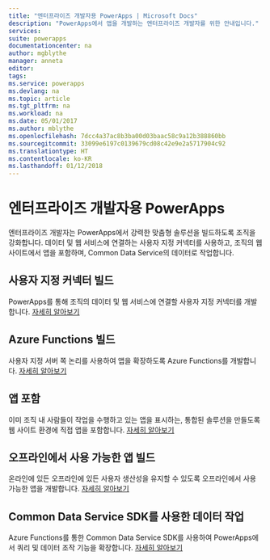 ```yaml
---
title: "엔터프라이즈 개발자용 PowerApps | Microsoft Docs"
description: "PowerApps에서 앱을 개발하는 엔터프라이즈 개발자를 위한 안내입니다."
services: 
suite: powerapps
documentationcenter: na
author: mgblythe
manager: anneta
editor: 
tags: 
ms.service: powerapps
ms.devlang: na
ms.topic: article
ms.tgt_pltfrm: na
ms.workload: na
ms.date: 05/01/2017
ms.author: mblythe
ms.openlocfilehash: 7dcc4a37ac8b3ba00d03baac58c9a12b388860bb
ms.sourcegitcommit: 33099e6197c0139679cd08c42e9e2a5717904c92
ms.translationtype: HT
ms.contentlocale: ko-KR
ms.lasthandoff: 01/12/2018
---
```

# <a name="powerapps-for-enterprise-developers"></a>엔터프라이즈 개발자용 PowerApps
엔터프라이즈 개발자는 PowerApps에서 강력한 맞춤형 솔루션을 빌드하도록 조직을 강화합니다. 데이터 및 웹 서비스에 연결하는 사용자 지정 커넥터를 사용하고, 조직의 웹 사이트에서 앱을 포함하며, Common Data Service의 데이터로 작업합니다.

## <a name="build-custom-connectors"></a>사용자 지정 커넥터 빌드
PowerApps를 통해 조직의 데이터 및 웹 서비스에 연결할 사용자 지정 커넥터를 개발합니다. [자세히 알아보기](register-custom-api.md)

## <a name="build-azure-functions"></a>Azure Functions 빌드
사용자 지정 서버 쪽 논리를 사용하여 앱을 확장하도록 Azure Functions를 개발합니다. [자세히 알아보기](https://powerapps.microsoft.com/blog/using-azure-functions-in-powerapps/)

## <a name="embed-apps"></a>앱 포함
이미 조직 내 사람들이 작업을 수행하고 있는 앱을 표시하는, 통합된 솔루션을 만들도록 웹 사이트 환경에 직접 앱을 포함합니다. [자세히 알아보기](embed-apps-dev.md)

## <a name="build-offline-capable-apps"></a>오프라인에서 사용 가능한 앱 빌드
온라인에 있든 오프라인에 있든 사용자 생산성을 유지할 수 있도록 오프라인에서 사용 가능한 앱을 개발합니다. [자세히 알아보기](offline-apps.md)

## <a name="work-with-data-using-the-common-data-service-sdk"></a>Common Data Service SDK를 사용한 데이터 작업
Azure Functions를 통한 Common Data Service SDK를 사용하여 PowerApps에서 쿼리 및 데이터 조작 기능을 확장합니다. [자세히 알아보기](https://aka.ms/whgr2w)

